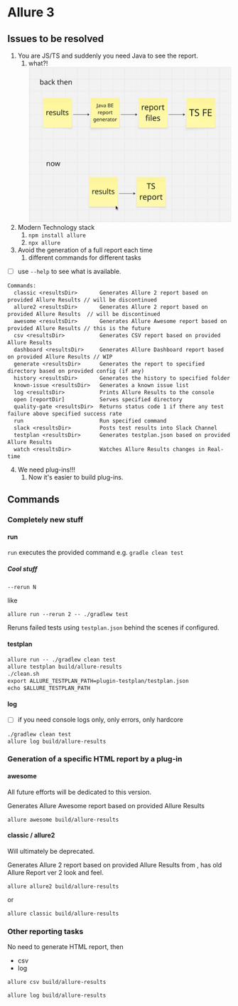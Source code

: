 # Allure 3

## Issues to be resolved

1. You are JS/TS and suddenly you need Java to see the report.
   1. what?!
   ![now and then](./now-and-then.png)
2. Modern Technology stack
   1. `npm install allure`
   2. `npx allure`
3. Avoid the generation of a full report each time
   1. different commands for different tasks

- [ ] use `--help` to see what is available.

```shell
Commands:
  classic <resultsDir>       Generates Allure 2 report based on provided Allure Results // will be discontinued
  allure2 <resultsDir>       Generates Allure 2 report based on provided Allure Results  // will be discontinued
  awesome <resultsDir>       Generates Allure Awesome report based on provided Allure Results // this is the future
  csv <resultsDir>           Generates CSV report based on provided Allure Results
  dashboard <resultsDir>     Generates Allure Dashboard report based on provided Allure Results // WIP
  generate <resultsDir>      Generates the report to specified directory based on provided config (if any)
  history <resultsDir>       Generates the history to specified folder
  known-issue <resultsDir>   Generates a known issue list
  log <resultsDir>           Prints Allure Results to the console
  open [reportDir]           Serves specified directory
  quality-gate <resultsDir>  Returns status code 1 if there any test failure above specified success rate
  run                        Run specified command
  slack <resultsDir>         Posts test results into Slack Channel
  testplan <resultsDir>      Generates testplan.json based on provided Allure Results
  watch <resultsDir>         Watches Allure Results changes in Real-time
```

4. We need plug-ins!!!
   1. Now it's easier to build plug-ins.

## Commands

### Completely new stuff

#### run

`run` executes the provided command e.g. `gradle clean test`

##### Cool stuff

`--rerun N`

like

```shell
allure run --rerun 2 -- ./gradlew test
```

Reruns failed tests using `testplan.json` behind the scenes if configured.

#### testplan

```shell
allure run -- ./gradlew clean test
allure testplan build/allure-results
./clean.sh
export ALLURE_TESTPLAN_PATH=plugin-testplan/testplan.json
echo $ALLURE_TESTPLAN_PATH
```

#### log

- [ ] if you need console logs only, only errors, only hardcore

```shell
./gradlew clean test
allure log build/allure-results
```





### Generation of a specific HTML report by a plug-in

#### awesome <resultsDir>

All future efforts will be dedicated to this version.

Generates Allure Awesome report based on provided Allure Results

```shell
allure awesome build/allure-results
```

#### classic <resultsDir> / allure2 <resultsDir>

Will ultimately be deprecated.

Generates Allure 2 report based on provided Allure Results from <resultsDir>, has old Allure Report ver 2 look and feel.

```shell
allure allure2 build/allure-results
```

or

```shell
allure classic build/allure-results
```

### Other reporting tasks

No need to generate HTML report, then

- csv
- log

```shell
allure csv build/allure-results
```

```shell
allure log build/allure-results
```